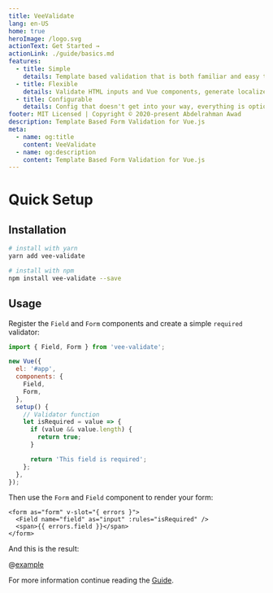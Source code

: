 ```yaml
---
title: VeeValidate
lang: en-US
home: true
heroImage: /logo.svg
actionText: Get Started →
actionLink: ./guide/basics.md
features:
  - title: Simple
    details: Template based validation that is both familiar and easy to setup.
  - title: Flexible
    details: Validate HTML inputs and Vue components, generate localized errors, Extendable, It does it all.
  - title: Configurable
    details: Config that doesn't get into your way, everything is optional.
footer: MIT Licensed | Copyright © 2020-present Abdelrahman Awad
description: Template Based Form Validation for Vue.js
meta:
  - name: og:title
    content: VeeValidate
  - name: og:description
    content: Template Based Form Validation for Vue.js
---
```


# Quick Setup

## Installation

```bash
# install with yarn
yarn add vee-validate

# install with npm
npm install vee-validate --save
```

## Usage

Register the `Field` and `Form` components and create a simple `required` validator:

```js
import { Field, Form } from 'vee-validate';

new Vue({
  el: '#app',
  components: {
    Field,
    Form,
  },
  setup() {
    // Validator function
    let isRequired = value => {
      if (value && value.length) {
        return true;
      }

      return 'This field is required';
    };
  },
});
```

Then use the `Form` and `Field` component to render your form:

```html{1,4}
<form as="form" v-slot="{ errors }">
  <Field name="field" as="input" :rules="isRequired" />
  <span>{{ errors.field }}</span>
</form>
```

And this is the result:

@[example](intro)

For more information continue reading the [Guide](./guide).
